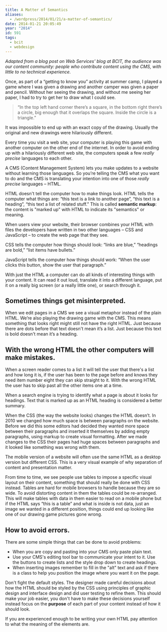 ```yaml
---
title: A Matter of Semantics
aliases:
  - /wordpress/2014/01/21/a-matter-of-semantics/
date: 2014-01-21 20:05:49
year: "2014"
id: 591
tags:
  - bcit
  - webdesign
---
```


_Adapted from a blog post on Web Services' blog at BCIT, the audience was our content community: people who contribute content using the CMS, with little to no technical experience._

Once, as part of a “getting to know you” activity at summer camp, I played a game where I was given a drawing and another camper was given a paper and pencil. Without her seeing the drawing, and without me seeing her paper, I had to try to get her to draw what I could see.

> “In the top left hand corner there’s a square, in the bottom right there’s a circle, big enough that it overlaps the square. Inside the circle is a triangle.”

It was impossible to end up with an exact copy of the drawing. Usually the original and new drawings were hilariously different.

Every time you visit a web site, your computer is playing this game with another computer on the other end of the internet. In order to avoid ending up with a hilariously different web site, the computers speak a few _really precise_ languages to each other.

A CMS (Content Management System) lets you make updates to a website without learning those languages. So you’re telling the CMS what you want to do and the CMS is translating your intention into one of those _really precise_ languages – HTML.

HTML doesn't tell the computer how to make things look. HTML tells the computer what things are: “this text is a link to another page”, “this text is a heading”, “this text a list of related stuff.” This is called **semantic markup**: the content is "marked up" with HTML to indicate its "semantics" or meaning.

When users view your website, their browser combines your HTML with files the developers have written in two other languages – CSS and JavaScript –  to create the web page that they see.

CSS tells the computer how things should look: “links are blue,” “headings are bold,” “list items have bullets.”

JavaScript tells the computer how things should work: “When the user clicks this button, show the user that paragraph.”

With just the HTML a computer can do all kinds of interesting things with your content. It can read it out loud, translate it into a different language, put it on a really big screen (or a really little one), or search through it.

## Sometimes things get misinterpreted.

When we edit pages in a CMS we see a visual metaphor instead of the plain HTML. We’re also playing the drawing game with the CMS. This means something that looks right might still not have the right HTML. Just because there are dots before that text doesn't mean it’s a list. Just because this text is bold doesn't mean it’s a heading.

## With the wrong HTML the other computers will make mistakes.

When a screen reader comes to a list it will tell the user that there's a list and how long it is, if the user has been to the page before and knows they need item number eight they can skip straight to it. With the wrong HTML the user has to skip past all the other items one at a time.

When a search engine is trying to identify what a page is about it looks for headings. Text that is marked up as an HTML heading is considered a better summary.

When the CSS (the way the website looks) changes the HTML doesn’t. In 2010 we changed how much space is between paragraphs on the website. Before we did this some editors had decided they wanted more space between their paragraphs and inserted it themselves by adding empty paragraphs, using markup to create visual formatting. After we made changes to the CSS their pages had huge spaces between paragraphs and it looked like something was wrong with them.

The mobile version of a website will often use the same HTML as a desktop version but different CSS. This is a very visual example of why separation of content and presentation matter.

From time to time, we see people use tables to impose a specific visual layout on their content, something that should really be done with CSS instead. Tables are hard for mobile browsers to handle because they are so wide. To avoid distorting content in them the tables could be re-arranged. This will make tables with data in them easier to read on a mobile phone but if the HTML says “this is a table” and what is inside is not data, just an image we wanted in a different position, things could end up looking like one of our drawing game pictures gone wrong.

## How to avoid errors.

There are some simple things that can be done to avoid problems:

* When you are copy and pasting into your CMS only paste plain text.
* Use your CMS's editing tool bar to communicate your intent to it. Use the buttons to create lists and the style drop down to create headings.
* When inserting images remember to fill in the "alt" text and ask if there is a class to help you position the image where you want it on the page.

Don't fight the default styles. The designer made careful decisions about how the HTML should be styled by the CSS using principles of graphic design and interface design and did user testing to refine them. This should make your job easier, you don't have to make these decisions yourself instead focus on the **purpose** of each part of your content instead of how it should look.

If you are experienced enough to be writing your own HTML pay attention to what the meaning of the elements are.
